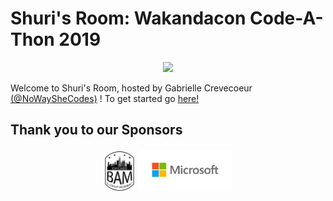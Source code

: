 # Shuri's Room: Wakandacon Code-A-Thon 2019
<p align="center">
    <img src="https://ci6.googleusercontent.com/proxy/MtK_z0TMLOS9E4xIFbtAfRj0ebk7SZseW5dhu0nFuMtDxuw1-mBY-VzFGndccbl6TniFMv8fiCjY_fzqcN7hhQMbv2cVsTQu=s0-d-e1-ft#https://wakandaconforever.com/email/content-shuri.jpg">
</p>

Welcome to Shuri's Room, hosted by Gabrielle Crevecoeur [(@NoWaySheCodes)](www.nowayshecodes.com) ! To get started go [here!](https://github.com/gcrev93/WakandaconCodeAThon/wiki/Shuri's-Room:-Wakandacon-Code-A-Thon-2019)


## Thank you to our Sponsors
<p align="center">
    <img src="https://github.com/gcrev93/WakandaconCodeAThon/blob/master/Logos/Screen%20Shot%202019-07-15%20at%202.58.34%20PM.png" width="10%">
    <img src="https://github.com/gcrev93/WakandaconCodeAThon/blob/master/Logos/Microsoft-logo_rgb_c-gray%20(1).png?raw=true" width="30%">
</p>
